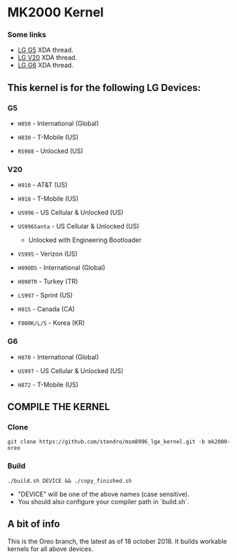 MK2000 Kernel
=============

### Some links
* [LG G5] XDA thread.
* [LG V20] XDA thread.
* [LG G6] XDA thread.

This kernel is for the following LG Devices:
-----------------------------------------------
### G5
- `H850` - International (Global)

* `H830` - T-Mobile (US)

* `RS988` - Unlocked (US)

### V20
- `H910` - AT&T (US)

* `H918` - T-Mobile (US)

* `US996` - US Cellular & Unlocked (US)

* `US996Santa` - US Cellular & Unlocked (US)
  * Unlocked with Engineering Bootloader

* `VS995` - Verizon (US)

* `H990DS` - International (Global)

* `H990TR` - Turkey (TR)

* `LS997` - Sprint (US)

* `H915` - Canada (CA)

* `F800K/L/S` - Korea (KR)

### G6
- `H870` - International (Global)

* `US997` - US Cellular & Unlocked (US)

* `H872` - T-Mobile (US)

## COMPILE THE KERNEL

### Clone
	git clone https://github.com/stendro/msm8996_lge_kernel.git -b mk2000-oreo

### Build
	./build.sh DEVICE && ./copy_finished.sh

* "DEVICE" will be one of the above names (case sensitive).
* You should also configure your compiler path in ´build.sh´.

## A bit of info

This is the Oreo branch, the latest as of 18 october 2018.
It builds workable kernels for all above devices.

[LG G5]: <https://forum.xda-developers.com/lg-g5/development/h850-mk2000-kernel-t3707822>
[LG V20]: <https://forum.xda-developers.com/v20/development/h918-h910-us996-ucl-mk2000-kernel-t3708330>
[LG G6]: <https://forum.xda-developers.com/lg-g6/development/us997-h870-mk2000-kernel-t3739494>
